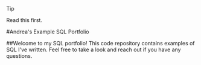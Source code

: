 > [!TIP]
> Read this first.

#Andrea's Example SQL Portfolio

##Welcome to my SQL portfolio! This code repository contains examples of SQL I've written. Feel free to take a look and reach out if you have any questions.
